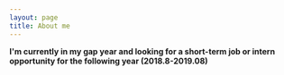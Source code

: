 ```yaml
---
layout: page
title: About me
---
```


**I'm currently in my gap year and looking for a short-term job or intern opportunity for the following year (2018.8-2019.08)**

